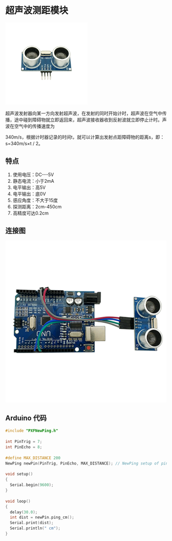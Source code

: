 # 超声波测距模块

![](/assets/超声波模块.png)

超声波发射器向某一方向发射超声波，在发射的同时开始计时，超声波在空气中传播，途中碰到障碍物就立即返回来，超声波接收器收到反射波就立即停止计时。声波在空气中的传播速度为

340m/s，根据计时器记录的时间t，就可以计算出发射点距障碍物的距离s，即：s=340m/s×t / 2。

## 特点

1. 使用电压：DC---5V 
2. 静态电流：小于2mA  
3. 电平输出：高5V 
4. 电平输出：底0V  
5. 感应角度：不大于15度
6. 探测距离：2cm-450cm 
7. 高精度可达0.2cm  

## 连接图

![](/assets/超声波连接.png)

## Arduino 代码

```cpp
#include "PXFNewPing.h"

int PinTrig = 7;
int PinEcho = 8;

#define MAX_DISTANCE 200
NewPing newPin(PinTrig, PinEcho, MAX_DISTANCE); // NewPing setup of pins and maximum distance.

void setup()
{
  Serial.begin(9600);
}

void loop() 
{
  delay(30.0);
  int dist = newPin.ping_cm();
  Serial.print(dist);
  Serial.println(" cm");
}
```




